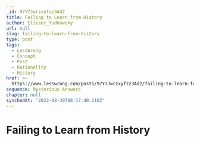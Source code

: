 ```yaml
---
_id: 97Y7Jwrzxyfzz3Ad2
title: Failing to Learn from History
author: Eliezer_Yudkowsky
url: null
slug: failing-to-learn-from-history
type: post
tags:
  - LessWrong
  - Concept
  - Post
  - Rationality
  - History
href: >-
  https://www.lesswrong.com/posts/97Y7Jwrzxyfzz3Ad2/failing-to-learn-from-history
sequence: Mysterious Answers
chapter: null
synchedAt: '2022-08-30T08:17:40.210Z'
---
```

# Failing to Learn from History

